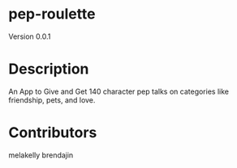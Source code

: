 pep-roulette
============
Version 0.0.1 

Description
============
An App to Give and Get 140 character pep talks on categories like friendship, pets, and love.

Contributors
============
melakelly
brendajin